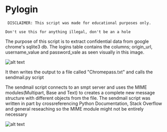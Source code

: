 # Pylogin
``` DISCLAIMER: This script was made for educational purposes only.```

``` Don't use this for anything illegal, don't be an a hole ```

The purpose of this script is to extract confidential data from google chrome's sqlite3 db. The logins table contains the columns; origin_url, username_value and password_vale as seen visually in this image.

![alt text](https://i.gyazo.com/9dbd2e79a778383a5419a5781d08000f.png)

It then writes the output to a file called "Chromepass.txt" and calls the sendmail.py script

The sendmail script connects to an smpt server and uses the MIME modules(Multipart, Base and Text) to creates a complete new message structure with different objects from the file. The sendmail script was written in part by crossreferencing Python Documentation, Stack Overflow and general reseaching so the MIME module might not be entirely necessary

![alt text](https://i.gyazo.com/60fa5127d3950a543a4ea71cd8fcfc0a.png)
